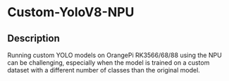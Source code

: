 # Custom-YoloV8-NPU
## Description
Running custom YOLO models on OrangePi RK3566/68/88 using the NPU can be challenging, especially when the model is trained on a custom dataset with a different number of classes than the original model.
